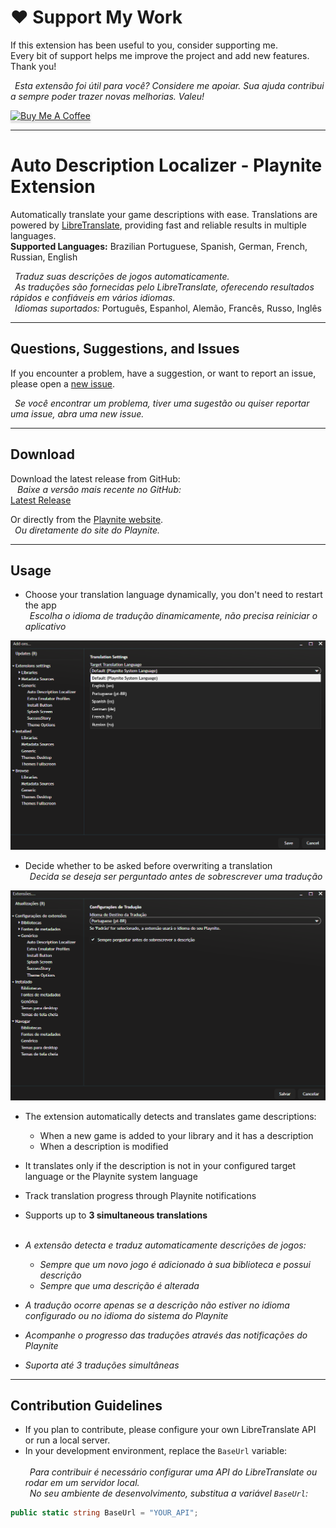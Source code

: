 # ❤️ Support My Work

If this extension has been useful to you, consider supporting me.  
Every bit of support helps me improve the project and add new features. Thank you! 

&ensp;_Esta extensão foi útil para você? Considere me apoiar._
_Sua ajuda contribui a sempre poder trazer novas melhorias. Valeu!_<br>

<a href="https://www.buymeacoffee.com/Herion" target="_blank">
  <img src="https://www.buymeacoffee.com/assets/img/custom_images/yellow_img.png" 
       alt="Buy Me A Coffee" 
       style="height: 41px !important;width: 174px !important;box-shadow: 0px 3px 2px 0px rgba(190, 190, 190, 0.5) !important;-webkit-box-shadow: 0px 3px 2px 0px rgba(190, 190, 190, 0.5) !important;">
</a>

---

# Auto Description Localizer - Playnite Extension
Automatically translate your game descriptions with ease.
Translations are powered by [LibreTranslate](https://libretranslate.com/), providing fast and reliable results in multiple languages.  
**Supported Languages:** Brazilian Portuguese, Spanish, German, French, Russian, English  

 &ensp;_Traduz suas descrições de jogos automaticamente._  
 &ensp;_As traduções são fornecidas pelo LibreTranslate, oferecendo resultados rápidos e confiáveis em vários idiomas._<br>
 &ensp;*Idiomas suportados:* Português, Espanhol, Alemão, Francês, Russo, Inglês

---

## Questions, Suggestions, and Issues

If you encounter a problem, have a suggestion, or want to report an issue, please open a [new issue](https://github.com/For-otten/DescriptionLocalizer-PlayniteExtension/issues).  

 &ensp;_Se você encontrar um problema, tiver uma sugestão ou quiser reportar uma issue, abra uma new issue._

---

## Download

Download the latest release from GitHub:  
&ensp; _Baixe a versão mais recente no GitHub:_  
[Latest Release](https://github.com/For-otten/DescriptionLocalizer-PlayniteExtension/releases/latest)

Or directly from the [Playnite website](https://playnite.link/addons.html#FD25D279-1A13-4028-8438-E468110B28A6).  
 &ensp;_Ou diretamente do site do Playnite._

---

## Usage

- Choose your translation language dynamically, you don't need to restart the app  
   &ensp;_Escolha o idioma de tradução dinamicamente, não precisa reiniciar o aplicativo_

![Logo ADL](https://github.com/For-otten/DescriptionLocalizer-PlayniteExtension/raw/main/AutoDescriptionLocalizer/images/Captura%20de%20tela%202025-09-09%20032932.png)
- Decide whether to be asked before overwriting a translation  
   &ensp;_Decida se deseja ser perguntado antes de sobrescrever uma tradução_

![Logo ADL](https://github.com/For-otten/DescriptionLocalizer-PlayniteExtension/raw/main/AutoDescriptionLocalizer/images/Captura%20de%20tela%202025-09-09%20033726.png)

- The extension automatically detects and translates game descriptions:
  - When a new game is added to your library and it has a description  
  - When a description is modified
    
- It translates only if the description is not in your configured target language or the Playnite system language  
- Track translation progress through Playnite notifications  
- Supports up to **3 simultaneous translations**
<br><br>
 - _A extensão detecta e traduz automaticamente descrições de jogos:_
     - _Sempre que um novo jogo é adicionado à sua biblioteca e possui descrição_
     - _Sempre que uma descrição é alterada_
    
  - _A tradução ocorre apenas se a descrição não estiver no idioma configurado ou no idioma do sistema do Playnite_
  - _Acompanhe o progresso das traduções através das notificações do Playnite_
  - _Suporta até 3 traduções simultâneas_

---

## Contribution Guidelines

- If you plan to contribute, please configure your own LibreTranslate API or run a local server.  
- In your development environment, replace the `BaseUrl` variable:
  <br><br>
&ensp;_Para contribuir é necessário configurar uma API do LibreTranslate ou rodar em um servidor local._  
&ensp;_No seu ambiente de desenvolvimento, substitua a variável `BaseUrl`:_

```csharp
public static string BaseUrl = "YOUR_API";
